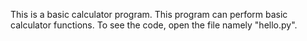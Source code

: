 This is a basic calculator program. This program can perform basic calculator functions. 
To see the code, open the file namely "hello.py".
